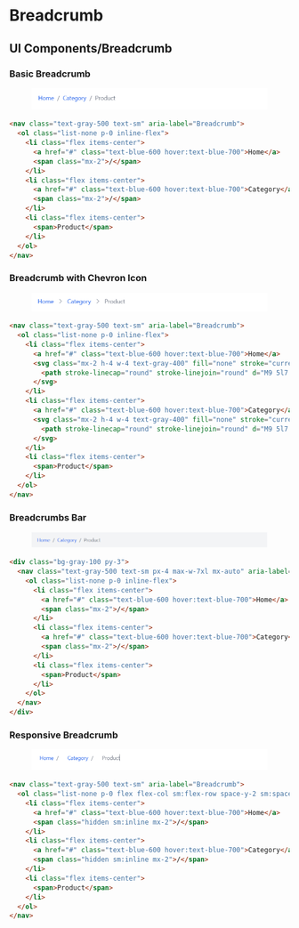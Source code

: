 # Breadcrumb

## UI Components/Breadcrumb

### Basic Breadcrumb

<figure><img src="../.gitbook/assets/image.png" alt=""><figcaption></figcaption></figure>

```html
<nav class="text-gray-500 text-sm" aria-label="Breadcrumb">
  <ol class="list-none p-0 inline-flex">
    <li class="flex items-center">
      <a href="#" class="text-blue-600 hover:text-blue-700">Home</a>
      <span class="mx-2">/</span>
    </li>
    <li class="flex items-center">
      <a href="#" class="text-blue-600 hover:text-blue-700">Category</a>
      <span class="mx-2">/</span>
    </li>
    <li class="flex items-center">
      <span>Product</span>
    </li>
  </ol>
</nav>
```

### Breadcrumb with Chevron Icon

<figure><img src="../.gitbook/assets/image (1).png" alt=""><figcaption></figcaption></figure>

```html
<nav class="text-gray-500 text-sm" aria-label="Breadcrumb">
  <ol class="list-none p-0 inline-flex">
    <li class="flex items-center">
      <a href="#" class="text-blue-600 hover:text-blue-700">Home</a>
      <svg class="mx-2 h-4 w-4 text-gray-400" fill="none" stroke="currentColor" stroke-width="2" xmlns="http://www.w3.org/2000/svg" viewBox="0 0 24 24">
        <path stroke-linecap="round" stroke-linejoin="round" d="M9 5l7 7-7 7" />
      </svg>
    </li>
    <li class="flex items-center">
      <a href="#" class="text-blue-600 hover:text-blue-700">Category</a>
      <svg class="mx-2 h-4 w-4 text-gray-400" fill="none" stroke="currentColor" stroke-width="2" xmlns="http://www.w3.org/2000/svg" viewBox="0 0 24 24">
        <path stroke-linecap="round" stroke-linejoin="round" d="M9 5l7 7-7 7" />
      </svg>
    </li>
    <li class="flex items-center">
      <span>Product</span>
    </li>
  </ol>
</nav>
```

### Breadcrumbs Bar

<figure><img src="../.gitbook/assets/image (2).png" alt=""><figcaption></figcaption></figure>

```html
<div class="bg-gray-100 py-3">
  <nav class="text-gray-500 text-sm px-4 max-w-7xl mx-auto" aria-label="Breadcrumb">
    <ol class="list-none p-0 inline-flex">
      <li class="flex items-center">
        <a href="#" class="text-blue-600 hover:text-blue-700">Home</a>
        <span class="mx-2">/</span>
      </li>
      <li class="flex items-center">
        <a href="#" class="text-blue-600 hover:text-blue-700">Category</a>
        <span class="mx-2">/</span>
      </li>
      <li class="flex items-center">
        <span>Product</span>
      </li>
    </ol>
  </nav>
</div>
```

### Responsive Breadcrumb

<figure><img src="../.gitbook/assets/image (3).png" alt=""><figcaption></figcaption></figure>

```html
<nav class="text-gray-500 text-sm" aria-label="Breadcrumb">
  <ol class="list-none p-0 flex flex-col sm:flex-row space-y-2 sm:space-y-0 sm:space-x-4">
    <li class="flex items-center">
      <a href="#" class="text-blue-600 hover:text-blue-700">Home</a>
      <span class="hidden sm:inline mx-2">/</span>
    </li>
    <li class="flex items-center">
      <a href="#" class="text-blue-600 hover:text-blue-700">Category</a>
      <span class="hidden sm:inline mx-2">/</span>
    </li>
    <li class="flex items-center">
      <span>Product</span>
    </li>
  </ol>
</nav>
```

